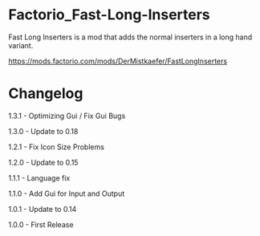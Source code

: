 # Factorio_Fast-Long-Inserters
Fast Long Inserters is a mod that adds the normal inserters in a long hand variant.

https://mods.factorio.com/mods/DerMistkaefer/FastLongInserters

# Changelog
1.3.1 - Optimizing Gui / Fix Gui Bugs

1.3.0 - Update to 0.18

1.2.1 - Fix Icon Size Problems

1.2.0 - Update to 0.15

1.1.1 - Language fix

1.1.0 - Add Gui for Input and Output

1.0.1 - Update to 0.14

1.0.0 - First Release
